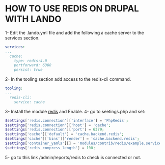 # HOW TO USE REDIS ON DRUPAL WITH LANDO 

1- Edit the .lando.yml file and add the following a cache server to the services section.
```yml
services:
...
  cache:
    type: redis:4.0
    portforward: 6380
    persist: true
```
2- In the tooling section add access to the redis-cli command.
```yml
tooling:
...
  redis-cli:
    service: cache
```
3- Install the module [redis](https://www.drupal.org/project/redis) and Enable.
4- go to seetings.php and set:
```php
$settings['redis.connection']['interface'] = 'PhpRedis';
$settings['redis.connection']['host'] = 'cache';
$settings['redis.connection']['port'] = 6379;
$settings['cache']['default'] = 'cache.backend.redis';
$settings['cache']['bins']['render'] = 'cache.backend.redis';
$settings['container_yamls'][] = 'modules/contrib/redis/example.services.yml';
$settings['redis_compress_length'] = 100;
```
5- go to this link /admin/reports/redis to check is connected or not.
